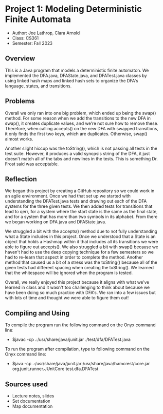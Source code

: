 # Project 1: Modeling Deterministic Finite Automata

* Author: Joe Lathrop, Clara Arnold
* Class: CS361
* Semester: Fall 2023

## Overview

This is a Java program that models a deterministic finite automaton. We implemented the DFA.java, 
DFAState.java, and DFATest.java classes by using linked hash maps and linked hash sets to organize
the DFA's language, states, and transitions.

## Problems

Overall we only ran into one big problem, which ended up being the swap() method.
For some reason when we add the transitions to the new DFA in swap(), it creates
duplicate values, and we're not sure how to remove these. Therefore, when calling
accepts() on the new DFA with swapped transitions, it only finds the first two keys,
which are duplicates. Otherwise, swap() almost works.

Another slight hiccup was the toString(), which is not passing all tests in the test
suite. However, it produces a valid synopsis string of the DFA, it just doesn't match
all of the tabs and newlines in the tests. This is something Dr. Frost said was acceptable.

## Reflection

We began this project by creating a GitHub repository so we could work in an agile environment. Once we 
had that set up we started with understanding the DFATest.java tests and drawing out each of the DFA 
systems for the three given tests. We then added tests for transitions that lead to qerr, for a system 
where the start state is the same as the final state, and for a system that has more than two symbols in 
its alphabet. From there we began working on DFA.java and DFAState.java. 

We struggled a bit with the accepts() method due to not fully understanding what a State includes in
this project. Once we understood that a State is an object that holds a Hashmap within it that includes
all its transitions we were able to figure out accepts(). We also struggled a bit with swap() because we
haven't had to use the deep copying technique for a few semesters so we had to re-learn that aspect in 
order to complete the method. Another method that caused us a bit of a stress was the toString() because
all of the given tests had different spacing when creating the toString(). We learned that the whitespace 
will be ignored when the program is tested.

Overall, we really enjoyed this project because it aligns with what we've learned in class and it wasn't 
too challenging to think about because we have been doing so much practice with DFA's. We ran into a few 
issues but with lots of time and thought we were able to figure them out!

## Compiling and Using

To compile the program run the following command on the Onyx command line:

- $javac -cp .:/usr/share/java/junit.jar ./test/dfa/DFATest.java

To run the program after compilation, type to following command on the Onyx command line:

- $java -cp .:/usr/share/java/junit.jar:/usr/share/java/hamcrest/core.jar org.junit.runner.JUnitCore test.dfa.DFATest


## Sources used

- Lecture notes, slides
- Set documentation
- Map documentation